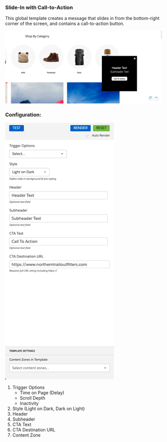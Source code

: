 ### Slide-In with Call-to-Action

This global template creates a message that slides in from the bottom-right corner of the screen, and contains a
call-to-action button.

![Slide-In with Call-to-Action](template.png)

### Configuration:

<img src="config.png" alt="Slide-In with Call-to-Action" width="350px"/>

1. Trigger Options
    - Time on Page (Delay)
    - Scroll Depth
    - Inactivity
2. Style (Light on Dark, Dark on Light)
3. Header
4. Subheader
5. CTA Text
6. CTA Destination URL
7. Content Zone
